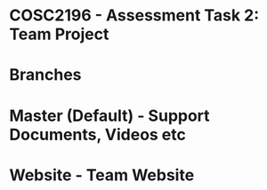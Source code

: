 # COSC2196 - Assessment Task 2: Team Project
# Branches
#	Master (Default) - Support Documents, Videos etc
#	Website	- Team Website
